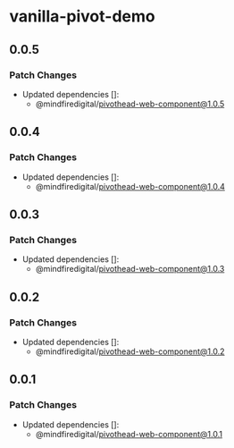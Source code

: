 # vanilla-pivot-demo

## 0.0.5

### Patch Changes

- Updated dependencies []:
  - @mindfiredigital/pivothead-web-component@1.0.5

## 0.0.4

### Patch Changes

- Updated dependencies []:
  - @mindfiredigital/pivothead-web-component@1.0.4

## 0.0.3

### Patch Changes

- Updated dependencies []:
  - @mindfiredigital/pivothead-web-component@1.0.3

## 0.0.2

### Patch Changes

- Updated dependencies []:
  - @mindfiredigital/pivothead-web-component@1.0.2

## 0.0.1

### Patch Changes

- Updated dependencies []:
  - @mindfiredigital/pivothead-web-component@1.0.1
